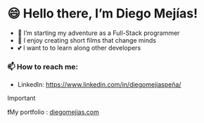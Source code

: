 #  😄  Hello there, I’m Diego Mejías! 
- 🐤 I’m starting my adventure as a Full-Stack programmer
- 🎥 I enjoy creating short films that change minds 
- 💕 I want to to learn along other developers
### 📫 How to reach me:
- LinkedIn: https://www.linkedin.com/in/diegomejiaspeña/

>[!IMPORTANT]
> ❗My portfolio : [diegomejias.com](https://diegomejias.com/)

